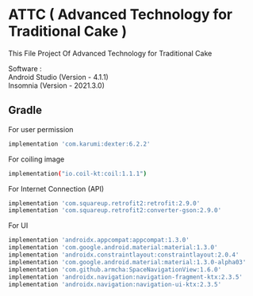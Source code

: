 # ATTC ( Advanced Technology for Traditional Cake )

This File Project Of Advanced Technology for Traditional Cake

Software :  
Android Studio (Version - 4.1.1)  
Insomnia (Version - 2021.3.0)



## Gradle
For user permission
```bash
implementation 'com.karumi:dexter:6.2.2'
```
For coiling image
```bash
implementation("io.coil-kt:coil:1.1.1")
```
For Internet Connection (API)
```bash
implementation 'com.squareup.retrofit2:retrofit:2.9.0'
implementation 'com.squareup.retrofit2:converter-gson:2.9.0'
```

For UI
```bash
implementation 'androidx.appcompat:appcompat:1.3.0'
implementation 'com.google.android.material:material:1.3.0'
implementation 'androidx.constraintlayout:constraintlayout:2.0.4'
implementation 'com.google.android.material:material:1.3.0-alpha03'
implementation 'com.github.armcha:SpaceNavigationView:1.6.0'
implementation 'androidx.navigation:navigation-fragment-ktx:2.3.5'
implementation 'androidx.navigation:navigation-ui-ktx:2.3.5'
```
